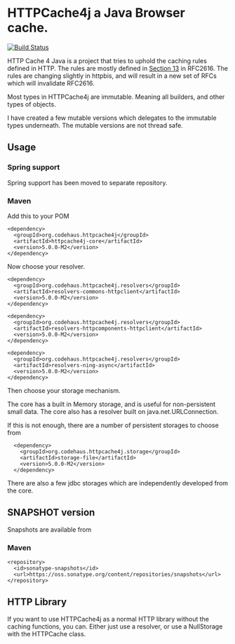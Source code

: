 # HTTPCache4j a Java Browser cache.

[![Build Status](https://travis-ci.org/httpcache4j/httpcache4j.png)](https://travis-ci.org/httpcache4j/httpcache4j)

HTTP Cache 4 Java is a project that tries to uphold the caching rules defined in HTTP.
The rules are mostly defined in [Section 13](http://tools.ietf.org/html/rfc2616#section-13) in RFC2616.
The rules are changing slightly in httpbis, and will result in a new set of RFCs which will invalidate RFC2616.

Most types in HTTPCache4j are immutable. Meaning all builders, and other types of objects.

I have created a few mutable versions which delegates to the immutable types underneath.
The mutable versions are not thread safe.

## Usage

### Spring support
Spring support has been moved to separate repository.

### Maven
Add this to your POM

    <dependency>
      <groupId>org.codehaus.httpcache4j</groupId>
      <artifactId>httpcache4j-core</artifactId>
      <version>5.0.0-M2</version>
    </dependency>

Now choose your resolver.

    <dependency>
      <groupId>org.codehaus.httpcache4j.resolvers</groupId>
      <artifactId>resolvers-commons-httpclient</artifactId>
      <version>5.0.0-M2</version>
    </dependency>

    <dependency>
      <groupId>org.codehaus.httpcache4j.resolvers</groupId>
      <artifactId>resolvers-httpcomponents-httpclient</artifactId>
      <version>5.0.0-M2</version>
    </dependency>

    <dependency>
      <groupId>org.codehaus.httpcache4j.resolvers</groupId>
      <artifactId>resolvers-ning-async</artifactId>
      <version>5.0.0-M2</version>
    </dependency>

Then choose your storage mechanism.

The core has a built in Memory storage, and is useful for non-persistent small data.
The core also has a resolver built on java.net.URLConnection.

If this is not enough, there are a number of persistent storages to choose from

      <dependency>
        <groupId>org.codehaus.httpcache4j.storage</groupId>
        <artifactId>storage-file</artifactId>
        <version>5.0.0-M2</version>
      </dependency>

There are also a few jdbc storages which are independently developed from the core.

## SNAPSHOT version

Snapshots are available from

### Maven

    <repository>
      <id>sonatype-snapshots</id>
      <url>https://oss.sonatype.org/content/repositories/snapshots</url>
    </repository>



## HTTP Library

If you want to use HTTPCache4j as a normal HTTP library without the caching functions, you can.
Either just use a resolver, or use a NullStorage with the HTTPCache class.
